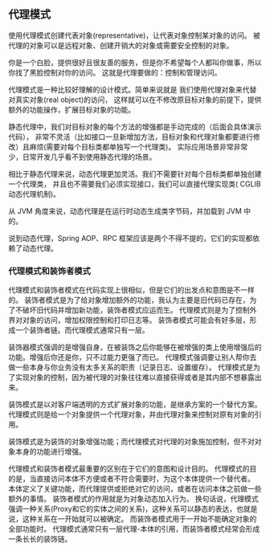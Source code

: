 ## 代理模式

使用代理模式创建代表对象(representative)，让代表对象控制某对象的访问。
被代理的对象可以是远程对象、创建开销大的对象或需要安全控制的对象。

你是一个白脸，提供很好且很友善的服务，但是你不希望每个人都叫你做事，所以你找了黑脸控制对你的访问。
这就是代理要做的：控制和管理访问。

代理模式是一种比较好理解的设计模式。简单来说就是 我们使用代理对象来代替对真实对象(real object)的访问，
这样就可以在不修改原目标对象的前提下，提供额外的功能操作，扩展目标对象的功能。

静态代理中，我们对目标对象的每个方法的增强都是手动完成的（后面会具体演示代码），
非常不灵活（比如接口一旦新增加方法，目标对象和代理对象都要进行修改）且麻烦(需要对每个目标类都单独写一个代理类)。 实际应用场景非常非常少，日常开发几乎看不到使用静态代理的场景。

相比于静态代理来说，动态代理更加灵活。我们不需要针对每个目标类都单独创建一个代理类，
并且也不需要我们必须实现接口，我们可以直接代理实现类( CGLIB 动态代理机制)。

从 JVM 角度来说，动态代理是在运行时动态生成类字节码，并加载到 JVM 中的。

说到动态代理，Spring AOP、RPC 框架应该是两个不得不提的，它们的实现都依赖了动态代理。

### 代理模式和装饰者模式

代理模式和装饰者模式在代码实现上很相似，但是它们的出发点和意图是不一样的。
装饰者模式是为了给对象增加额外的功能，我认为主要是旧代码已存在，为了不破坏旧代码并增加新功能，装饰者模式应运而生。
代理模式则是为了控制外界对对象的访问，增加权限控制和打印日志等。
装饰者模式可能会有好多层，形成一个装饰者链。而代理模式通常只有一层。

装饰器模式强调的是增强自身，在被装饰之后你能够在被增强的类上使用增强后的功能。增强后你还是你，只不过能力更强了而已。
代理模式强调要让别人帮你去做一些本身与你业务没有太多关系的职责（记录日志、设置缓存）。
代理模式是为了实现对象的控制，因为被代理的对象往往难以直接获得或者是其内部不想暴露出来。

装饰模式是以对客户端透明的方式扩展对象的功能，是继承方案的一个替代方案。
代理模式则是给一个对象提供一个代理对象，并由代理对象来控制对原有对象的引用。

装饰模式是为装饰的对象增强功能；而代理模式对代理的对象施加控制，但不对对象本身的功能进行增强。

代理模式和装饰者模式最重要的区别在于它们的意图和设计目的。
代理模式的目的是，当直接访问本体不方便或者不符合需要时，为这个本体提供一个替代者。
本体定义了关键功能，而代理提供或拒绝对它的访问，或者在访问本体之前做一些额外的事情。
装饰者模式的作用就是为对象动态加入行为。
换句话说，代理模式强调一种关系(Proxy和它的实体之间的关系)，这种关系可以静态的表达，也就是说，这种关系在一开始就可以被确定。
而装饰者模式用于一开始不能确定对象的全部功能时。
代理模式通常只有一层代理-本体的引用，而装饰者模式经常会形成一条长长的装饰链。